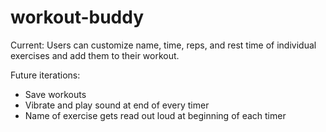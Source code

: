 # workout-buddy

Current: Users can customize name, time, reps, and rest time of individual exercises and add them to their workout.

Future iterations:
  - Save workouts
  - Vibrate and play sound at end of every timer
  - Name of exercise gets read out loud at beginning of each timer

